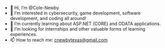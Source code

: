 - 👋 Hi, I’m @Cole-Newby
- 👀 I’m interested in cybersecurity, game development, software development, and coding all around!
- 🌱 I’m currently learning about ASP.NET (CORE) and ODATA applications.
- 💞️ I’m looking for internships and other valuable forms of learning experiences.
- 📫 How to reach me: cnewbytexas@gmail.com

<!---
Cole-Newby/Cole-Newby is a ✨ special ✨ repository because its `README.md` (this file) appears on your GitHub profile.
You can click the Preview link to take a look at your changes.
--->
